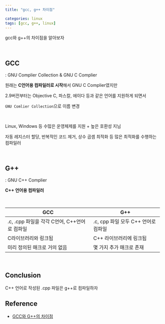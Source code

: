 ```yaml
---
title: "gcc, g++ 차이점"

categories: linux
tags: [gcc, g++, linux]
---
```


gcc와 g++의 차이점을 알아보자

<br/>

## GCC

: GNU Complier Collection & GNU C Complier

원래는 **C언어용 컴파일러로 시작**해서 GNU C Complier였지만

2.9버전부터는 Objective C, 파스칼, 에이다 등과 같은 언어를 지원하게 되면서

`GNU Comlier Collection`으로 이름 변경

<br/>

Linux, Windows 등 수많은 운영체제를 지원 + 높은 호환성 지님

자동 레지스터 할당, 반복적인 코드 제거, 상수 곱셈 최적화 등 많은 최적화를 수행하는 컴파일러

<br/>

## G++

: GNU C++ Complier

**C++ 언어용 컴파일러** 

<br/>

| GCC                                          | G++                                 |
| -------------------------------------------- | ----------------------------------- |
| .c, .cpp 파일을 각각 C언어, C++언어로 컴파일 | .c, cpp 파일 모두 C++ 언어로 컴파일 |
| C라이브러리와 링크됨                         | C++ 라이브러리에 링크됨             |
| 미리 정의된 매크로 거의 없음                 | 몇 가지 추가 매크로 존재            |

<br/>

## Conclusion

C++ 언어로 작성된 .cpp 파일은 g++로 컴파일하자

## Reference
* [GCC와 G++의 차이점](https://hsunnystory.tistory.com/112)

<br/>
